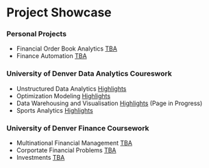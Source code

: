 # Project Showcase

### Personal Projects
- Financial Order Book Analytics [TBA](TBA)
- Finance Automation [TBA](TBA)


### University of Denver Data Analytics Coureswork
- Unstructured Data Analytics [Highlights](https://github.com/EvanElzenberger/UnstructuredDataAnalytics/blob/main/README.md)
- Optimization Modeling [Highlights](https://github.com/EvanElzenberger/OptimizationModeling)
- Data Warehousing and Visualisation [Highlights](https://github.com/EvanElzenberger/DataWarehousing) (Page in Progress)
- Sports Analytics [Highlights](https://github.com/EvanElzenberger/SportsAnalytics)


### University of Denver Finance Coursework 
- Multinational Financial Management [TBA](TBA)
- Corportate Financial Problems [TBA](TBA)
- Investments [TBA](TBA)
